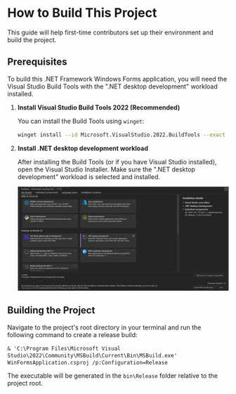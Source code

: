 # How to Build This Project

This guide will help first-time contributors set up their environment and build the project.

## Prerequisites

To build this .NET Framework Windows Forms application, you will need the Visual Studio Build Tools with the ".NET desktop development" workload installed.

1.  **Install Visual Studio Build Tools 2022 (Recommended)**

    You can install the Build Tools using `winget`:

    ```bash
    winget install --id Microsoft.VisualStudio.2022.BuildTools --exact --source winget --accept-package-agreements --accept-source-agreements
    ```

2.  **Install .NET desktop development workload**

    After installing the Build Tools (or if you have Visual Studio installed), open the Visual Studio Installer.
    Make sure the ".NET desktop development" workload is selected and installed.

    ![Visual Studio Installer with .NET desktop development workload selected](Visual_Studio.png)

## Building the Project

Navigate to the project's root directory in your terminal and run the following command to create a release build:

```pwsh
& 'C:\Program Files\Microsoft Visual Studio\2022\Community\MSBuild\Current\Bin\MSBuild.exe' WinFormsApplication.csproj /p:Configuration=Release
```

The executable will be generated in the `bin\Release` folder relative to the project root. 